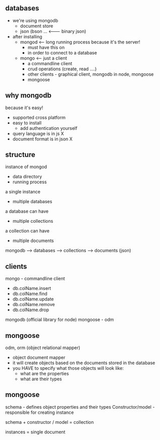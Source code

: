 ## databases

* we're using mongodb
	* document store
	* json (bson ... <--- binary json)
* after installing
	* mongod <-- long running process because it's the server!
		* must have this on
		* in order to connect to a database
	* mongo <-- just a client
		* a commandline client
		* crud operations (create, read ....)
		* other clients - graphical client, mongodb in node, mongoose
		* mongoose 

## why mongodb

because it's easy!

* supported cross platform
* easy to install
	* add authentication yourself
* query language is in js X
* document format is in json X

## structure

instance of mongod

* data directory
* running process

a single instance

* multiple databases

a database can have

* multiple collections

a collection can have

* multiple documents


mongodb --> databases --> collections --> documents (json)



## clients

mongo - commandline client

* db.colName.insert
* db.colName.find
* db.colName.update
* db.colName.remove
* db.colName.drop

mongodb (official library for node)
mongoose - odm



## mongoose

odm, orm (object relational mapper)

* object document mapper
* it will create objects based on the documents stored in the database
* you HAVE to specify what those objects will look like:
	* what are the properties
	* what are their types

## mongoose

schema - defines object properties and their types
Constructor/model - responsible for creating instance 

schema + constructor / model = collection

instances = single document










